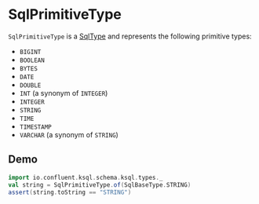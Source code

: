 # SqlPrimitiveType

`SqlPrimitiveType` is a [SqlType](SqlType.md) and represents the following primitive types:

* `BIGINT`
* `BOOLEAN`
* `BYTES`
* `DATE`
* `DOUBLE`
* `INT` (a synonym of `INTEGER`)
* `INTEGER`
* `STRING`
* `TIME`
* `TIMESTAMP`
* `VARCHAR` (a synonym of `STRING`)

## Demo

```scala
import io.confluent.ksql.schema.ksql.types._
val string = SqlPrimitiveType.of(SqlBaseType.STRING)
assert(string.toString == "STRING")
```
